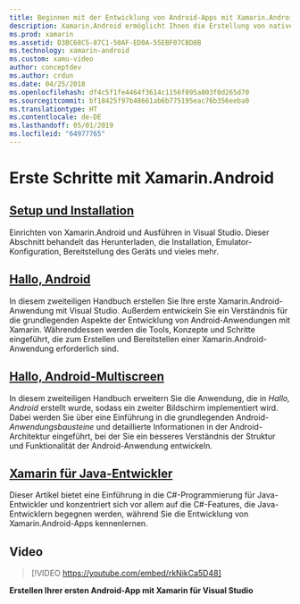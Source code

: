 ```yaml
---
title: Beginnen mit der Entwicklung von Android-Apps mit Xamarin.Android
description: Xamarin.Android ermöglicht Ihnen die Erstellung von nativen Android-Anwendungen, die die gleichen UI-Steuerelemente verwenden, wie in Java, jedoch mit der Flexibilität und Eleganz einer modernen Sprache (C#), der Leistungsfähigkeit der .NET-Basisklassenbibliothek (BCL) und einer erstklassigen IDE (Visual Studio) zur Verfügung. Diese Reihe wird die Grundlagen der Xamarin.Android-Entwicklung einführen. Sie führt Sie von der Einrichtung und Installation zum Erstellen der ersten Anwendung.
ms.prod: xamarin
ms.assetid: D3BC68C5-87C1-50AF-ED0A-55EBF07CBD8B
ms.technology: xamarin-android
ms.custom: xamu-video
author: conceptdev
ms.author: crdun
ms.date: 04/25/2018
ms.openlocfilehash: df4c5f1fe4464f3614c1156f095a803f0d265d70
ms.sourcegitcommit: bf18425f97b48661ab6b775195eac76b356eeba0
ms.translationtype: HT
ms.contentlocale: de-DE
ms.lasthandoff: 05/01/2019
ms.locfileid: "64977765"
---
```

# <a name="get-started-with-xamarinandroid"></a>Erste Schritte mit Xamarin.Android

## <a name="setup-and-installationandroidget-startedinstallationindexmd"></a>[Setup und Installation](~/android/get-started/installation/index.md)

Einrichten von Xamarin.Android und Ausführen in Visual Studio. Dieser Abschnitt behandelt das Herunterladen, die Installation, Emulator-Konfiguration, Bereitstellung des Geräts und vieles mehr.

## <a name="hello-androidandroidget-startedhello-androidindexmd"></a>[Hallo, Android](~/android/get-started/hello-android/index.md)

In diesem zweiteiligen Handbuch erstellen Sie Ihre erste Xamarin.Android-Anwendung mit Visual Studio. Außerdem entwickeln Sie ein Verständnis für die grundlegenden Aspekte der Entwicklung von Android-Anwendungen mit Xamarin.
Währenddessen werden die Tools, Konzepte und Schritte eingeführt, die zum Erstellen und Bereitstellen einer Xamarin.Android-Anwendung erforderlich sind.

## <a name="hello-android-multiscreenandroidget-startedhello-android-multiscreenindexmd"></a>[Hallo, Android-Multiscreen](~/android/get-started/hello-android-multiscreen/index.md)

In diesem zweiteiligen Handbuch erweitern Sie die Anwendung, die in _Hallo, Android_ erstellt wurde, sodass ein zweiter Bildschirm implementiert wird. Dabei werden Sie über eine Einführung in die grundlegenden Android-*Anwendungsbausteine* und detaillierte Informationen in der Android-Architektur eingeführt, bei der Sie ein besseres Verständnis der Struktur und Funktionalität der Android-Anwendung entwickeln.

## <a name="xamarin-for-java-developersandroidget-startedjava-developersmd"></a>[Xamarin für Java-Entwickler](~/android/get-started/java-developers.md)

Dieser Artikel bietet eine Einführung in die C#-Programmierung für Java-Entwickler und konzentriert sich vor allem auf die C#-Features, die Java-Entwicklern begegnen werden, während Sie die Entwicklung von Xamarin.Android-Apps kennenlernen.

## <a name="video"></a>Video

> [!VIDEO https://youtube.com/embed/rkNikCa5D48]

**Erstellen Ihrer ersten Android-App mit Xamarin für Visual Studio**